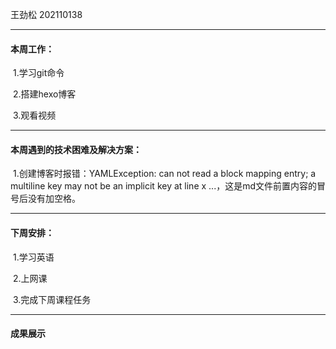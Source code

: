 王劲松 202110138

------

#### 本周工作：

​	1.学习git命令

​	2.搭建hexo博客

​	3.观看视频

------

#### 本周遇到的技术困难及解决方案：

​	1.创建博客时报错：YAMLException: can not read a block mapping entry; a multiline key may not be an implicit key at line x ...，这是md文件前置内容的冒号后没有加空格。

------

#### 下周安排：

​	1.学习英语

​	2.上网课

​	3.完成下周课程任务

------

#### 成果展示

[简陋的博客]: https://1013345839.github.io/

